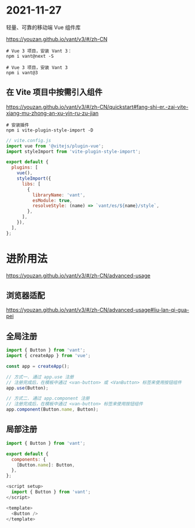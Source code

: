 # 2021-11-27

轻量、可靠的移动端 Vue 组件库

https://youzan.github.io/vant/v3/#/zh-CN

```
# Vue 3 项目，安装 Vant 3：
npm i vant@next -S

# Vue 3 项目，安装 Vant 3
npm i vant@3
```

## 在 Vite 项目中按需引入组件

https://youzan.github.io/vant/v3/#/zh-CN/quickstart#fang-shi-er.-zai-vite-xiang-mu-zhong-an-xu-yin-ru-zu-jian

```
# 安装插件
npm i vite-plugin-style-import -D
```

```js
// vite.config.js
import vue from '@vitejs/plugin-vue';
import styleImport from 'vite-plugin-style-import';

export default {
  plugins: [
    vue(),
    styleImport({
      libs: [
        {
          libraryName: 'vant',
          esModule: true,
          resolveStyle: (name) => `vant/es/${name}/style`,
        },
      ],
    }),
  ],
};
```

# 进阶用法

https://youzan.github.io/vant/v3/#/zh-CN/advanced-usage

## 浏览器适配

https://youzan.github.io/vant/v3/#/zh-CN/advanced-usage#liu-lan-qi-gua-pei

## 全局注册

```js
import { Button } from 'vant';
import { createApp } from 'vue';

const app = createApp();

// 方式一. 通过 app.use 注册
// 注册完成后，在模板中通过 <van-button> 或 <VanButton> 标签来使用按钮组件
app.use(Button);

// 方式二. 通过 app.component 注册
// 注册完成后，在模板中通过 <van-button> 标签来使用按钮组件
app.component(Button.name, Button);
```

## 局部注册

```js
import { Button } from 'vant';

export default {
  components: {
    [Button.name]: Button,
  },
};
```

```js
<script setup>
  import { Button } from 'vant';
</script>

<template>
  <Button />
</template>
```
